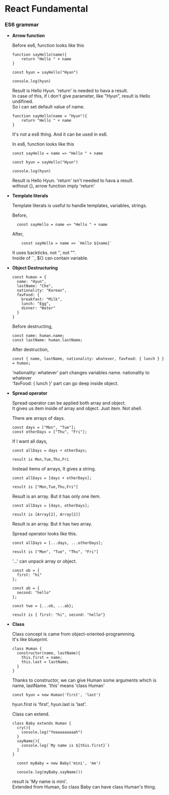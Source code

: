 # React Fundamental

### ES6 grammar

- **Arrow function**

  Before es6, function looks like this

  ```
  function sayHello(name){
      return "Hello " + name
  }

  const hyun = sayHello("Hyun")

  console.log(hyun)
  ```

  Result is Hello Hyun. 'return' is needed to hava a result.  
  In case of this, if i don't give parameter, like "Hyun", result is Hello undifined.  
  So i can set default value of name.

  ```
  function sayHello(name = "Hyun"){
      return "Hello " + name
  }
  ```

  It's not a es6 thing. And it can be used in es6.

  In es6, function looks like this

  ```
  const sayHello = name => "Hello " + name

  const hyun = sayHello("Hyun")

  console.log(hyun)
  ```

  Result is Hello Hyun. 'return' isn't needed to hava a result.  
  without {}, arrow function imply 'return'

- **Template literals**

  Template literals is useful to handle templates, variables, strings.

  Before,

  ```
    const sayHello = name => "Hello " + name
  ```

  After,

  ```
      const sayHello = name => `Hello ${name}`
  ```

  It uses backticks. not '', not "".  
  Inside of ``, \${} can contain variable.

- **Object Destructuring**

  ```
  const human = {
    name: "Hyun",
    lastName: "Che",
    nationality: "Korean",
    favFood: {
      breakfast: "Milk",
      lunch: "Egg",
      dinner: "Water"
    }
  }
  ```

  Before destructing,

  ```
  const name: human.name;
  const lastName: human.lastName;
  ```

  After destruction,

  ```
  const { name, lastName, nationality: whatever, favFood: { lunch } } = human;
  ```

  'nationality: whatever' part changes variables name. nationality to whatever  
  'favFood: { lunch }' part can go deep inside object.

- **Spread operator**

  Spread operator can be applied both array and object.  
  It gives us item inside of array and object. Just item. Not shell.

  There are arrays of days.

  ```
  const days = ["Mon", "Tue"];
  const otherDays = ["Thu", "Fri"];
  ```

  If I want all days,

  ```
  const allDays = days + otherDays;

  result is Mon,Tue,Thu,Fri
  ```

  Instead items of arrays, It gives a string.

  ```
  const allDays = [days + otherDays];

  result is ["Mon,Tue,Thu,Fri"]
  ```

  Result is an array. But it has only one item.

  ```
  const allDays = [days, otherDays];

  result is [Array[2], Array[2]]
  ```

  Result is an array. But it has two array.

  Spread operator looks like this.

  ```
  const allDays = [...days, ...otherDays];

  result is ["Mon", "Tue", "Thu", "Fri"]
  ```

  '...' can unpack array or object.

  ```
  const ob = {
    first: "hi"
  };

  const ab = {
    second: "hello"
  };

  const two = {...ob, ...ab};

  result is { first: "hi", second: "hello"}
  ```

- **Class**

  Class concept is came from object-oriented-programming.  
  It's like blueprint.

  ```
  class Human {
    constructor(name, lastName){
      this.first = name;
      this.last = lastName;
    }
  }
  ```

  Thanks to constructor, we can give Human some arguments which is name, lastName.
  'this' means 'class Human'

  ```
  const hyun = new Human('first', 'last')
  ```

  hyun.first is 'first', hyun.last is 'last'.

  Class can extend.

  ```
  class Baby extends Human {
    cry(){
      console.log("Yeaaaaaaaaah")
    }
    sayName(){
      console.log(`My name is ${this.first}`)
    }
  }

    const myBaby = new Baby('mini', 'me')

    console.log(myBaby.sayName())
  ```

  result is 'My name is mini'.  
  Extended from Human, So class Baby can have class Human's thing.
